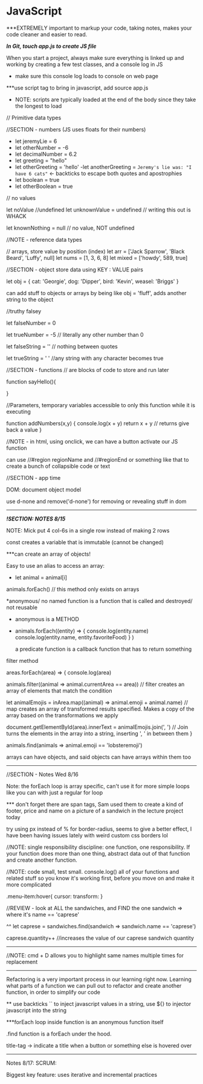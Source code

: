 # JavaScript

***EXTREMELY important to markup your code, taking notes, makes your code cleaner and easier to read.

***In Git, touch app.js to create JS file***

When you start a project, always make sure everything is linked up and working by creating a few test classes, and a console log in JS
- make sure this console log loads to console on web page

***use script tag to bring in javascript, add source app.js
- NOTE: scripts are typically loaded at the end of the body since they take the longest to load

// Primitive data types

//SECTION -  numbers (JS uses floats for their numbers)
- let jeremyLie = 6
- let otherNumber = -6
- let decimalNumber = 6.2
- let greeting = "hello"
- let otherGreeting = 'hello'
-let anotherGreeting = `Jeremy's lie was: "I have 6 cats"` <- backticks to escape both quotes and apostrophies
- let boolean = true
- let otherBoolean = true

// no values

let noValue //undefined
let unknownValue = undefined // writing this out is WHACK

let knownNothing = null // no value, NOT undefined

//NOTE - reference data types

// arrays, store value by position (index)
let arr = ['Jack Sparrow', 'Black Beard', 'Luffy', null]
let nums = [1, 3, 6, 8]
let mixed = ['howdy', 589, true]

//SECTION -  object store data using KEY : VALUE pairs

let obj = {
  cat: 'Georgie',
  dog: 'Dipper',
  bird: 'Kevin',
  weasel: 'Briggs'
}

can add stuff to objects or arrays by being like obj = 'fluff', adds another string to the object

//truthy falsey

let falseNumber = 0

let trueNumber = -5 // literally any other number than 0

let falseString = '' // nothing between quotes

let trueString = ' ' //any string with any character becomes true

//SECTION - functions
// are blocks of code to store and run later

function sayHello(){

}

//Parameters, temporary variables accessible to only this function while it is executing


function addNumbers(x,y) {
  console.log(x + y)
  return x + y // returns give back a value
}

//NOTE - in html, using onclick, we can have a button activate our JS function

can use //#region regionName and //#regionEnd or something like that to create a bunch of collapsible code or text

//SECTION - app time

DOM: document object model

use d-none and remove('d-none') for removing or revealing stuff in dom

---------------

***!SECTION: NOTES 8/15***

NOTE: Mick put 4 col-6s in a single row instead of making 2 rows

const creates a variable that is immutable (cannot be changed)

***can create an array of objects!

Easy to use an alias to access an array:
- let animal = animal[i]


animals.forEach() // this method only exists on arrays

*anonymous/ no named function is a function that is called and destroyed/ not reusable
- anonymous is a METHOD

- animals.forEach((entity) => {
    console.log(entity.name)
    console.log(entity.name, entity.favoriteFood)
    }
  )


  a predicate function is a callback function that has to return something


filter method

areas.forEach(area) =>  {
  console.log(area)

  animals.filter((animal => animal.currentArea == area)) // filter creates an array of elements that match the condition

  let animalEmojis = inArea.map((animal) => animal.emoji + animal.name) // map creates an array of transformed results specified. Makes a copy of the array based on the transformations we apply

  document.getElementById(area).innerText = animalEmojis.join(', ') // Join turns the elements in the array into a string, inserting ', ' in between them
}


animals.find(animals => animal.emoji == 'lobsteremoji')

arrays can have objects, and said objects can have arrays within them too


----------

//SECTION - Notes Wed 8/16

Note: the forEach loop is array specific, can't use it for more simple loops like you can with just a regular for loop

*** don't forget there are span tags, Sam used them to create a kind of footer, price and name on a picture of a sandwich in the lecture project today

try using px instead of % for border-radius, seems to give a better effect, I have been having issues lately with weird custom css borders lol

//NOTE: single responsibility discipline: one function, one responsibility. If your function does more than one thing, abstract data out of that function and create another function.

//NOTE: code small, test small. console.log() all of your functions and related stuff so you know it's working first, before you move on and make it more complicated

.menu-item:hover{
  cursor: 
  transform: 
}


//REVIEW - look at ALL the sandwiches, and FIND the one sandwich => where it's name == 'caprese'

^^
let caprese = sandwiches.find(sandwich => sandwich.name == 'caprese')


caprese.quantity++ //increases the value of our caprese sandwich quantity

*********
//NOTE: cmd + D allows you to highlight same names multiple times for replacement
********

Refactoring is a very important process in our learning right now. Learning what parts of a function we can pull out to refactor and create another function, in order to simplify our code

** use backticks `` to inject javascript values in a string, use ${} to injector javascript into the string

***forEach loop inside function is an anonymous function itself

.find function is a forEach under the hood.

title-tag -> indicate a title when a button or something else is hovered over



--------

Notes 8/17: SCRUM:

Biggest key feature: uses iterative and incremental practices

